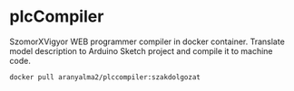 # plcCompiler
SzomorXVigyor WEB programmer compiler in docker container. Translate model description to Arduino Sketch project and compile it to machine code.
```
docker pull aranyalma2/plccompiler:szakdolgozat
```
